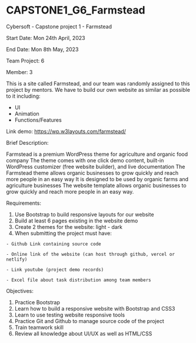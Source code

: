 # CAPSTONE1_G6_Farmstead
Cybersoft - Capstone project 1 - Farmstead

Start Date: Mon 24th April, 2023

End Date: Mon 8th May, 2023

Team Project: 6

Member: 3

This is a site called Farmstead, and our team was randomly assigned to this project by mentors.
We have to build our own website as similar as possible to it including:
  - UI
  - Animation
  - Functions/Features
  
Link demo: https://wp.w3layouts.com/farmstead/ 

Brief Description: 

Farmstead is a premium WordPress theme for agriculture and organic food company
The theme comes with one click demo content, built-in WordPress customizer (free website builder), and live documentation
The Farmstead theme allows organic businesses to grow quickly and reach more people in an easy way
It is designed to be used by organic farms and agriculture businesses
The website template allows organic businesses to grow quickly and reach more people in an easy way.
  
Requirements:
  1. Use Bootstrap to build responsive layouts for our website
  2. Build at least 6 pages existing in the website demo
  3. Create 2 themes for the website: light - dark
  4. When submitting the project must have:
  
    - Github Link containing source code
    
    - Online link of the website (can host through github, vercel or netlify)
    
    - Link youtube (project demo records)
    
    - Excel file about task distribution among team members
    
Objectives:
  1. Practice Bootstrap
  2. Learn how to build a responsive website with Bootstrap and CSS3
  3. Learn to use testing website responsive tools
  4. Practice Git and Github to manage source code of the project
  5. Train teamwork skill
  6. Review all knowledge about UI/UX as well as HTML/CSS
